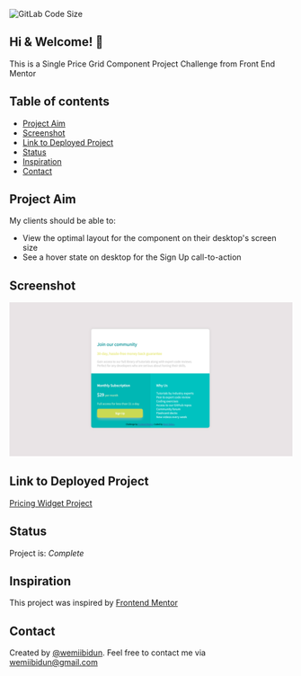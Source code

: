 ![GitLab Code Size](https://img.shields.io/github/languages/code-size/wemiibidun/pricing_widget_project)


## Hi & Welcome! 👋
This is a Single Price Grid Component Project Challenge from Front End Mentor

## Table of contents
* [Project Aim](#project-aim)
* [Screenshot](#screenshot)
* [Link to Deployed Project](#link-to-deployed-project)
* [Status](#status)
* [Inspiration](#inspiration)
* [Contact](#contact)


## Project Aim
My clients should be able to:
- View the optimal layout for the component on their desktop's screen size
- See a hover state on desktop for the Sign Up call-to-action


## Screenshot
![Sample image](https://github.com/wemiibidun/pricing_widget_project/blob/master/price_widget_screenshot.png)



## Link to Deployed Project
[Pricing Widget Project](https://wemiibidun.github.io/pricing_widget_project/)


## Status
Project is: _Complete_

## Inspiration
This project was inspired by [Frontend Mentor](https://www.frontendmentor.io/challenges/single-price-grid-component-5ce41129d0ff452fec5abbbc)

## Contact
Created by [@wemiibidun](https://twitter.com/wemiibidun/). Feel free to contact me via wemiibidun@gmail.com

